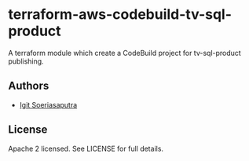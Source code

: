 # terraform-aws-codebuild-tv-sql-product
A terraform module which create a CodeBuild project for tv-sql-product publishing.
## Authors
- [Igit Soeriasaputra](https://github.com/radengoots)
## License
Apache 2 licensed. See LICENSE for full details.
